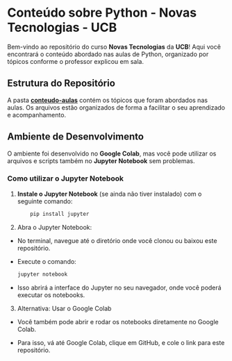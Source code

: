 # Conteúdo sobre Python - Novas Tecnologias - UCB

Bem-vindo ao repositório do curso **Novas Tecnologias** da **UCB**! Aqui você encontrará o conteúdo abordado nas aulas de Python, organizado por tópicos conforme o professor explicou em sala.

## Estrutura do Repositório

A pasta **[conteudo-aulas](https://github.com/alineop120/ucb-aulas-novas-tecnologias/tree/main/conteudo-aulas)** contém os tópicos que foram abordados nas aulas. Os arquivos estão organizados de forma a facilitar o seu aprendizado e acompanhamento.

## Ambiente de Desenvolvimento

O ambiente foi desenvolvido no **Google Colab**, mas você pode utilizar os arquivos e scripts também no **Jupyter Notebook** sem problemas.

### Como utilizar o Jupyter Notebook

1. **Instale o Jupyter Notebook** (se ainda não tiver instalado) com o seguinte comando:
    ```bash
        pip install jupyter
    ```
2. Abra o Jupyter Notebook:

- No terminal, navegue até o diretório onde você clonou ou baixou este repositório.

- Execute o comando:
    ```bash
    jupyter notebook
    ```
- Isso abrirá a interface do Jupyter no seu navegador, onde você poderá executar os notebooks.

3. Alternativa: Usar o Google Colab

- Você também pode abrir e rodar os notebooks diretamente no Google Colab.

- Para isso, vá até Google Colab, clique em GitHub, e cole o link para este repositório.
